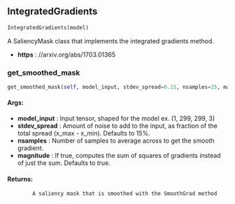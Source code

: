 ## IntegratedGradients
```python
IntegratedGradients(model)
```
A SaliencyMask class that implements the integrated gradients method.
* **https** : //arxiv.org/abs/1703.01365

### get_smoothed_mask
```python
get_smoothed_mask(self, model_input, stdev_spread=0.15, nsamples=25, magnitude=True, **kwargs)
```


#### Args:

* **model_input** :  Input tensor, shaped for the model ex. (1, 299, 299, 3)
* **stdev_spread** :  Amount of noise to add to the input, as fraction of the                        total spread (x_max - x_min). Defaults to 15%.
* **nsamples** :  Number of samples to average across to get the smooth gradient.
* **magnitude** :  If true, computes the sum of squares of gradients instead of                     just the sum. Defaults to true.

#### Returns:
            A saliency mask that is smoothed with the SmoothGrad method        